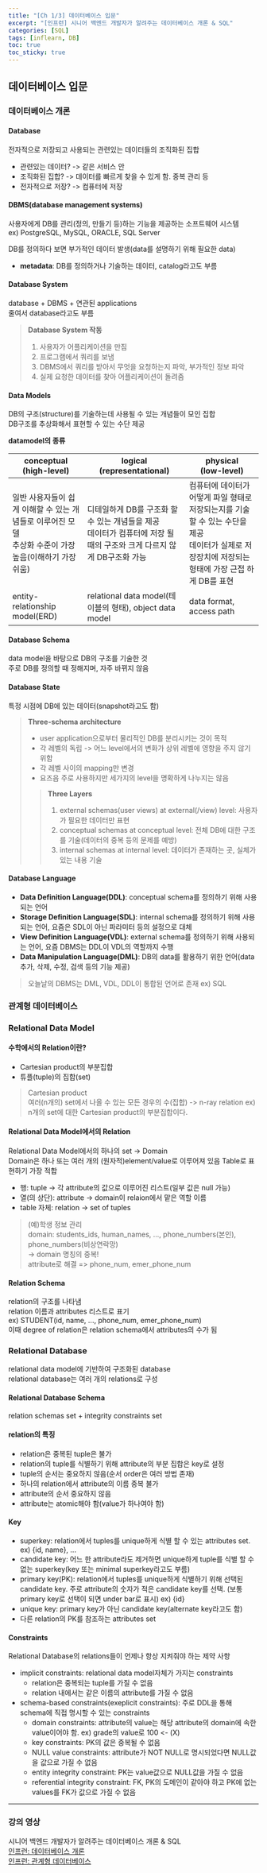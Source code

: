 ```yaml
---
title: "[Ch 1/3] 데이터베이스 입문"
excerpt: "[인프런] 시니어 백엔드 개발자가 알려주는 데이터베이스 개론 & SQL"
categories: [SQL]
tags: [inflearn, DB]
toc: true
toc_sticky: true
---
```


## 데이터베이스 입문

### 데이터베이스 개론

#### Database
전자적으로 저장되고 사용되는 관련있는 데이터들의 조직화된 집합 
* 관련있는 데이터? -> 같은 서비스 안
* 조직화된 집합? -> 데이터를 빠르게 찾을 수 있게 함. 중복 관리 등
* 전자적으로 저장? -> 컴퓨터에 저장


#### DBMS(database management systems)
사용자에게 DB를 관리(정의, 만들기 등)하는 기능을 제공하는 소프트웨어 시스템<br/>
ex) PostgreSQL, MySQL, ORACLE, SQL Server

DB를 정의하다 보면 부가적인 데이터 발생(data를 설명하기 위해 필요한 data)
* <strong>metadata</strong>: DB를 정의하거나 기술하는 데이터, catalog라고도 부름


#### Database System
database + DBMS + 연관된 applications<br/>
줄여서 database라고도 부름

> <strong>Database System 작동</strong>
> 1. 사용자가 어플리케이션을 만짐
> 2. 프로그램에서 쿼리를 보냄
> 3. DBMS에서 쿼리를 받아서 무엇을 요청하는지 파악, 부가적인 정보 파악
> 4. 실제 요청한 데이터를 찾아 어플리케이션이 돌려줌


#### Data Models
DB의 구조(structure)를 기술하는데 사용될 수 있는 개념들이 모인 집합<br/>
DB구조를 추상화해서 표현할 수 있는 수단 제공

<strong>datamodel의 종류</strong>

| conceptual<br/>(high-level)                                     | logical<br/>(representational)                                            | physical<br/> (low-level)                                                               |
|-----------------------------------------------------------------|---------------------------------------------------------------------------|-----------------------------------------------------------------------------------------|
| 일반 사용자들이 쉽게 이해할 수 있는 개념들로 이루어진 모델<br/>추상화 수준이 가장 높음(이해하기 가장 쉬움) | 디테일하게 DB를 구조화 할 수 있는 개념들을 제공<br/>데이터가 컴퓨터에 저장 될 때의 구조와 크게 다르지 않게 DB구조화 가능 | 컴퓨터에 데이터가 어떻게 파일 형태로 저장되는지를 기술할 수 있는 수단을 제공<br/>데이터가 실제로 저장장치에 저장되는 형태에 가장 근접 하게 DB를 표현 |
| entity-relationship model(ERD)                                  | relational data model(테이블의 형태), object data model                         | data format, access path                                                                |

#### Database Schema
data model을 바탕으로 DB의 구조를 기술한 것<br/>
주로 DB를 정의할 때 정해지며, 자주 바뀌지 않음 


#### Database State
특정 시점에 DB에 있는 데이터(snapshot라고도 함)

> <strong>Three-schema architecture</strong>
> * user application으로부터 물리적인 DB를 분리시키는 것이 목적
> * 각 레벨의 독립 -> 어느 level에서의 변화가 상위 레벨에 영향을 주지 않기 위함
> * 각 레벨 사이의 mapping만 변경
> * 요즈음 주로 사용하지만 세가지의 level을 명확하게 나누지는 않음
> 
> > <strong>Three Layers</strong>
> > 1. external schemas(user views) at external(/view) level: 사용자가 필요한 데이터만 표현
> > 2. conceptual schemas at conceptual level: 전체 DB에 대한 구조를 기술(데이터의 중복 등의 문제를 예방)
> > 3. internal schemas at internal level: 데이터가 존재하는 곳, 실체가 있는 내용 기술


#### Database Language
* <strong>Data Definition Language(DDL)</strong>: conceptual schema를 정의하기 위해 사용되는 언어
* <strong>Storage Definition Language(SDL)</strong>: internal schema를 정의하기 위해 사용되는 언어, 요즘은 SDL이 아닌 파라미터 등의 설정으로 대체
* <strong>View Definition Language(VDL)</strong>: external schema를 정의하기 위해 사용되는 언어, 요즘 DBMS는 DDL이 VDL의 역할까지 수행
* <strong>Data Manipulation Language(DML)</strong>: DB의 data를 활용하기 위한 언어(data 추가, 삭제, 수정, 검색 등의 기능 제공)

> 오늘날의 DBMS는 DML, VDL, DDL이 통합된 언어로 존재
> ex) SQL


### 관계형 데이터베이스

### Relational Data Model
#### 수학에서의 Relation이란?
* Cartesian product의 부분집합
* 튜플(tuple)의 집합(set)
> Cartesian product<br/>
> 여러(n개의) set에서 나올 수 있는 모든 경우의 수(집합) -> n-ray relation
> ex) n개의 set에 대한 Cartesian product의 부분집합이다.


#### Relational Data Model에서의 Relation
Relational Data Model에서의 하나의 set -> Domain<br/>
Domain은 하나 또는 여러 개의 (원자적)element/value로 이루어져 있음
Table로 표현하기 가장 적합
* 행: tuple -> 각 attribute의 값으로 이루어진 리스트(일부 값은 null 가능)
* 열(의 상단): attribute -> domain이 relaion에서 맡은 역할 이름
* table 자체: relation -> set of tuples

> (예)학생 정보 관리<br/>
> domain: students_ids, human_names, ..., phone_numbers(본인), phone_numbers(비상연락망)<br/>
> -> domain 명칭의 중복!<br/>
> attribute로 해결 => phone_num, emer_phone_num


#### Relation Schema
relation의 구조를 나타냄<br/>
relation 이름과 attributes 리스트로 표기<br/>
  ex) STUDENT(id, name, ..., phone_num, emer_phone_num)<br/>
이때 degree of relation은 relation schema에서 attributes의 수가 됨


### Relational Database
relational data model에 기반하여 구조화된 database<br/>
relational database는 여러 개의 relations로 구성

#### Relational Database Schema
relation schemas set + integrity constraints set

#### relation의 특징
* relation은 중복된 tuple은 불가
* relation의 tuple를 식별하기 위해 attribute의 부분 집합은 key로 설정
* tuple의 순서는 중요하지 않음(순서 order은 여러 방법 존재)
* 하나의 relation에서 attribute의 이름 중복 불가
* attribute의 순서 중요하지 않음
* attribute는 atomic해야 함(value가 하나여야 함)

#### Key
* superkey: relation에서 tuples를 unique하게 식별 할 수 있는 attributes set. ex) {id, name}, ...
* candidate key: 어느 한 attribute라도 제거하면 unique하게 tuple를 식별 할 수 없는 superkey(key 또는 minimal superkey라고도 부름)
* primary key(PK): relation에서 tuples를 unique하게 식별하기 위해 선택된 candidate key. 주로 attribute의 숫자가 적은 candidate key를 선택. (보통 primary key로 선택이 되면 under bar로 표시) ex) {id}
* unique key: primary key가 아닌 candidate key(alternate key라고도 함)
* 다른 relation의 PK를 참조하는 attributes set

#### Constraints
Relational Database의 relations들이 언제나 항상 지켜줘야 하는 제약 사항
* implicit constraints: relational data model자체가 가지는 constraints
  * relation은 중복되는 tuple를 가질 수 없음
  * relation 내에서는 같은 이름의 attribute를 가질 수 없음
* schema-based constraints(exeplicit constraints): 주로 DDL을 통해 schema에 직접 명시할 수 있는 constraints
  * domain constraints: attribute의 value는 해당 attribute의 domain에 속한 value이어야 함. ex) grade의 value로 100 <- (X)
  * key constraints: PK의 값은 중복될 수 없음
  * NULL value constraints: attribute가 NOT NULL로 명시되었다면 NULL값을 값으로 가질 수 없음
  * entity integrity constraint: PK는 value값으로 NULL값을 가질 수 없음
  * referential integrity constraint: FK, PK의 도메인이 같아야 하고 PK에 없는 values를 FK가 값으로 가질 수 없음

***

### 강의 영상
시니어 백엔드 개발자가 알려주는 데이터베이스 개론 & SQL<br/>
[인프런: 데이터베이스 개론](https://www.inflearn.com/course/%EB%B0%B1%EC%97%94%EB%93%9C-%EB%8D%B0%EC%9D%B4%ED%84%B0%EB%B2%A0%EC%9D%B4%EC%8A%A4-%EA%B0%9C%EB%A1%A0/unit/129796?tab=curriculum) <br/>
[인프런: 관계형 데이터베이스](https://www.inflearn.com/course/%EB%B0%B1%EC%97%94%EB%93%9C-%EB%8D%B0%EC%9D%B4%ED%84%B0%EB%B2%A0%EC%9D%B4%EC%8A%A4-%EA%B0%9C%EB%A1%A0/unit/129797?tab=curriculum)